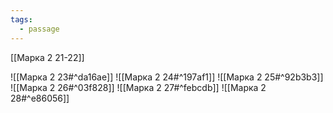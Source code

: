 ```yaml
---
tags:
  - passage
---
```

[[Марка 2 21-22]]

![[Марка 2 23#^da16ae]]
![[Марка 2 24#^197af1]]
![[Марка 2 25#^92b3b3]]
![[Марка 2 26#^03f828]]
![[Марка 2 27#^febcdb]]
![[Марка 2 28#^e86056]]